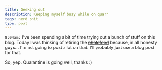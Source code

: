 ```yaml
---
title: Geeking out
description: Keeping myself busy while on quar'
tags: nerd shit
type: post
---
```


`8:04am:` I've been spending a bit of time trying out a bunch of stuff on this blog. Today I was thinking of retiring the <del><a href="/blog/photofeed" data-disable-transition>photofeed</a></del> because, in all honesty guys... I'm not going to post a lot on that. I'll probably just use a blog post for that.

So, yep. Quarantine is going well, thanks :)


